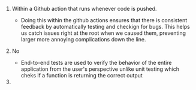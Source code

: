 1. Within a Github action that runs whenever code is pushed. 
   - Doing this within the github actions ensures that there is consistent feedback by automatically testing and checkign for bugs. This helps us catch issues right at the root when we caused them, preventing larger more annoying complications down the line. 

2. No
   - End-to-end tests are used to verify the behavior of the entire application from the user's perspective unlike unit testing which cheks if a function is returning the correct output

3.





